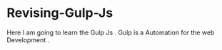 # Revising-Gulp-Js
Here I am going to learn the Gulp Js . Gulp is a Automation for the web Development .
